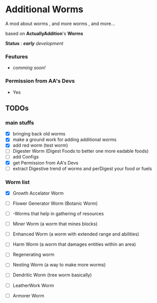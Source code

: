 # Additional Worms

A mod about worms , and more worms , and more...

based on **ActuallyAddition**'s **Worms**

**Status** : ***early** development*
### Feutures

* *comming soon!*


### Permission from AA's Devs

* Yes

## TODOs

### main stuffs

- [x] bringing back old worms
- [x] make a ground work for adding additional worms
- [x] add red worm (test worm)
- [ ] Digester Worm  (Digest Foods to better one more eadable foods)
- [ ] add Configs
- [x] get Permission from AA's Devs
- [ ] extract Digestive trend of worms and perDigest your food or fuels

### Worm list


- [x] Growth Accelator Worm
- [ ] Flower Generator Worm (Botanic Worm)
- [ ] -Worms that help in gathering of resources
- [ ] Miner Worm (a worm that mines blocks)
- [ ] Enhanced Worm (a worm with extended range and abilities) 
- [ ] Harm Worm (a worm that damages entities within an area)
- [ ] Regenerating worm
- [ ] Nesting Worm (a way to make more worms)
- [ ] Dendritic Worm (tree worm basically)
- [ ] LeatherWork Worm
- [ ] Armorer Worm


